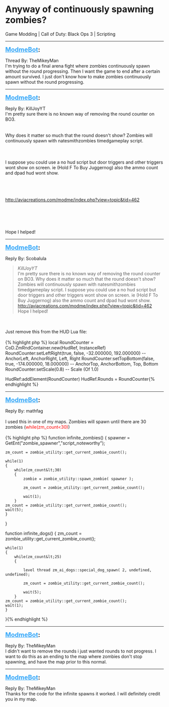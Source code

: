 # Anyway of continuously spawning zombies?
Game Modding | Call of Duty: Black Ops 3 | Scripting

---
<strong style="font-size: 1.4em;"><span style="text-decoration: underline;text-decoration-color: #34a7f9;"><span style="color:#34a7f9;">ModmeBot</span></span>:</strong>

<p>Thread By: TheMikeyMan<br />I&#39;m trying to do a final arena fight where zombies continuously spawn without the round progressing. Then I want the game to end after a certain amount survived. I just don&#39;t know how to make zombies continuously spawn without the round progressing.</p>

---
<strong style="font-size: 1.4em;"><span style="text-decoration: underline;text-decoration-color: #34a7f9;"><span style="color:#34a7f9;">ModmeBot</span></span>:</strong>

<p>Reply By: KillJoyYT<br />I&#39;m pretty sure there is no known way of removing the round counter on BO3.<br /> <br /> <br />Why does it matter so much that the round doesn&#39;t show? Zombies will continuously spawn with natesmithzombies timedgameplay script.<br /> <br /> <br /> <br />I suppose you could use a no hud script but door triggers and other triggers wont show on screen. ie (Hold F To Buy Juggernog) also the ammo count and dpad hud wont show.<br /> <br /> <br /> <br /> <br /><a href="http://aviacreations.com/modme/index.php?view=topic&tid=462">http://aviacreations.com/modme/index.php?view=topic&amp;tid=462</a><br /> <br /> <br /> <br /> <br /> <br />Hope I helped!</p>

---
<strong style="font-size: 1.4em;"><span style="text-decoration: underline;text-decoration-color: #34a7f9;"><span style="color:#34a7f9;">ModmeBot</span></span>:</strong>

<p>Reply By: Scobalula<br /><blockquote><em>KillJoyYT</em><br />I&#39;m pretty sure there is no known way of removing the round counter on BO3.     Why does it matter so much that the round doesn&#39;t show? Zombies will continuously spawn with natesmithzombies timedgameplay script.       I suppose you could use a no hud script but door triggers and other triggers wont show on screen. ie (Hold F To Buy Juggernog) also the ammo count and dpad hud wont show.         <a href="http://aviacreations.com/modme/index.php?view=topic&tid=462">http://aviacreations.com/modme/index.php?view=topic&amp;tid=462</a>           Hope I helped!</blockquote><br /> <br />Just remove this from the HUD Lua file:<br /> <br />{% highlight php %}
local RoundCounter = CoD.ZmRndContainer.new(HudRef, InstanceRef)
RoundCounter:setLeftRight(true, false, -32.000000, 192.000000)      -- AnchorLeft, AnchorRight, Left, Right
RoundCounter:setTopBottom(false, true, -174.000000, 18.000000)   -- AnchorTop, AnchorBottom, Top, Bottom
RoundCounter:setScale(0.8)  -- Scale (Of 1.0)

HudRef:addElement(RoundCounter)
HudRef.Rounds = RoundCounter{% endhighlight %}
</p>

---
<strong style="font-size: 1.4em;"><span style="text-decoration: underline;text-decoration-color: #34a7f9;"><span style="color:#34a7f9;">ModmeBot</span></span>:</strong>

<p>Reply By: mathfag<br /> <br />I used this in one of my maps. Zombies will spawn until there are 30 zombies (<span style="color:#ff0000;">while(zm_count&lt;30)</span>)<br /> <br />{% highlight php %}
function infinite_zombies()
{
    spawner = GetEnt("zombie_spawner","script_noteworthy");

	zm_count = zombie_utility::get_current_zombie_count();

	while(1)
	{	
		while(zm_count&lt;30)
		{
			zombie = zombie_utility::spawn_zombie( spawner );

			zm_count = zombie_utility::get_current_zombie_count();

			wait(1);
		}
	zm_count = zombie_utility::get_current_zombie_count();
	wait(5);
	}
}

function infinite_dogs()
{
	zm_count = zombie_utility::get_current_zombie_count();

	while(1)
	{
		while(zm_count&lt;25)
		{

			level thread zm_ai_dogs::special_dog_spawn( 2, undefined, undefined);
			
			zm_count = zombie_utility::get_current_zombie_count();

			wait(5);
		}
	zm_count = zombie_utility::get_current_zombie_count();
	wait(1);
	}
}{% endhighlight %}
</p>

---
<strong style="font-size: 1.4em;"><span style="text-decoration: underline;text-decoration-color: #34a7f9;"><span style="color:#34a7f9;">ModmeBot</span></span>:</strong>

<p>Reply By: TheMikeyMan<br />I didn&#39;t want to remove the rounds i just wanted rounds to not progress. I want to do this as an ending to the map where zombies don&#39;t stop spawning, and have the map prior to this normal.</p>

---
<strong style="font-size: 1.4em;"><span style="text-decoration: underline;text-decoration-color: #34a7f9;"><span style="color:#34a7f9;">ModmeBot</span></span>:</strong>

<p>Reply By: TheMikeyMan<br />Thanks for the code for the infinite spawns it worked. I will definitely credit you in my map.</p>
